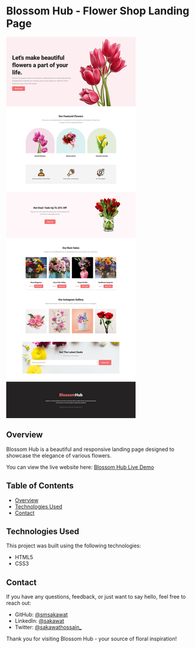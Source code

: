 # Blossom Hub - Flower Shop Landing Page

![screenshot](./assets/ss.png)

## Overview

Blossom Hub is a beautiful and responsive landing page designed to showcase the elegance of various flowers.

You can view the live website here: [Blossom Hub Live Demo](https://blossomhub.netlify.app/)

## Table of Contents

- [Overview](#overview)
- [Technologies Used](#technologies-used)
- [Contact](#contact)

## Technologies Used

This project was built using the following technologies:

- HTML5
- CSS3

## Contact

If you have any questions, feedback, or just want to say hello, feel free to reach out:

- GitHub: [@smsakawat](https://github.com/smsakawat)
- LinkedIn: [@sakawat](https://www.linkedin.com/in/sakawat/)
- Twitter: [@sakawathossain\_](https://twitter.com/sakawathossain_)

Thank you for visiting Blossom Hub - your source of floral inspiration!
